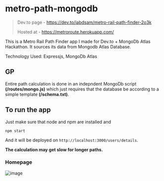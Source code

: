 # metro-path-mongodb

> Dev.to page - https://dev.to/iabdsam/metro-rail-path-finder-2o3k
> 
> Hosted at - https://metroroute.herokuapp.com/


This is a Metro Rail Path Finder app I made for Dev.to + MongoDb Atlas Hackathon. It sources its data from Mongodb Atlas Database.

Technology Used: Expressjs, MongoDb Atlas

## GP
Entire path calculation is done in an indepndent MongoDb script **(/routes/mongo.js)** which just requires that the database be according to a simple template **(/schema.txt)**.

## To run the app
Just make sure that node and npm are installed and 
```
npm start
```
And it will be deployed on `http://localhost:3000/users/details`.

**The calculation may get slow for longer paths.**

### Homepage
![image](https://user-images.githubusercontent.com/62374784/160750290-7b6671c9-44a1-44d8-af13-c3ecac3d46fd.png)


